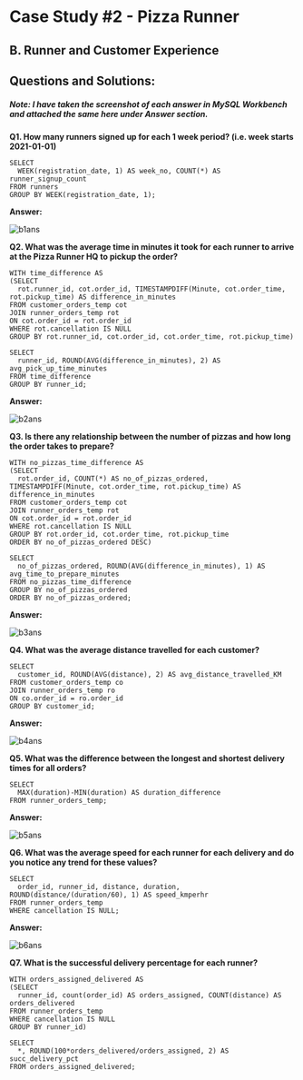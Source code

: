 # Case Study #2 - Pizza Runner

## B. Runner and Customer Experience

## Questions and Solutions:

##### Note: I have taken the screenshot of each answer in MySQL Workbench and attached the same here under Answer section.

**Q1. How many runners signed up for each 1 week period? (i.e. week starts 2021-01-01)**

```
SELECT 
  WEEK(registration_date, 1) AS week_no, COUNT(*) AS runner_signup_count 
FROM runners
GROUP BY WEEK(registration_date, 1);

```

**Answer:**


![b1ans](https://github.com/rakeshbangla41/8_Week_SQL_Challenge/assets/132288134/5d51d291-9da3-4381-bb4e-cf90dc651830)


**Q2. What was the average time in minutes it took for each runner to arrive at the Pizza Runner HQ to pickup the order?**

```
WITH time_difference AS
(SELECT
  rot.runner_id, cot.order_id, TIMESTAMPDIFF(Minute, cot.order_time, rot.pickup_time) AS difference_in_minutes
FROM customer_orders_temp cot  
JOIN runner_orders_temp rot
ON cot.order_id = rot.order_id
WHERE rot.cancellation IS NULL
GROUP BY rot.runner_id, cot.order_id, cot.order_time, rot.pickup_time)

SELECT
  runner_id, ROUND(AVG(difference_in_minutes), 2) AS avg_pick_up_time_minutes
FROM time_difference
GROUP BY runner_id;

```

**Answer:**


![b2ans](https://github.com/rakeshbangla41/8_Week_SQL_Challenge/assets/132288134/94fc8d89-2f83-48dd-b615-ed1949146b98)


**Q3. Is there any relationship between the number of pizzas and how long the order takes to prepare?**

```
WITH no_pizzas_time_difference AS
(SELECT 
  rot.order_id, COUNT(*) AS no_of_pizzas_ordered, TIMESTAMPDIFF(Minute, cot.order_time, rot.pickup_time) AS difference_in_minutes 
FROM customer_orders_temp cot 
JOIN runner_orders_temp rot 
ON cot.order_id = rot.order_id 
WHERE rot.cancellation IS NULL
GROUP BY rot.order_id, cot.order_time, rot.pickup_time 
ORDER BY no_of_pizzas_ordered DESC)

SELECT 
  no_of_pizzas_ordered, ROUND(AVG(difference_in_minutes), 1) AS avg_time_to_prepare_minutes 
FROM no_pizzas_time_difference 
GROUP BY no_of_pizzas_ordered 
ORDER BY no_of_pizzas_ordered;

```

**Answer:**


![b3ans](https://github.com/rakeshbangla41/8_Week_SQL_Challenge/assets/132288134/d17b2c47-996c-423f-83b1-8a7b45ecb923)


**Q4. What was the average distance travelled for each customer?**

```
SELECT 
  customer_id, ROUND(AVG(distance), 2) AS avg_distance_travelled_KM 
FROM customer_orders_temp co 
JOIN runner_orders_temp ro 
ON co.order_id = ro.order_id 
GROUP BY customer_id;

```

**Answer:**

![b4ans](https://github.com/rakeshbangla41/8_Week_SQL_Challenge/assets/132288134/1bfd5ee8-515a-4a52-843c-aab6d039121a)


**Q5. What was the difference between the longest and shortest delivery times for all orders?**

```
SELECT 
  MAX(duration)-MIN(duration) AS duration_difference 
FROM runner_orders_temp;

```

**Answer:**


![b5ans](https://github.com/rakeshbangla41/8_Week_SQL_Challenge/assets/132288134/6592e51b-1731-4d5b-bbd3-eb739c5e744e)


**Q6. What was the average speed for each runner for each delivery and do you notice any trend for these values?**

```
SELECT 
  order_id, runner_id, distance, duration, ROUND(distance/(duration/60), 1) AS speed_kmperhr 
FROM runner_orders_temp 
WHERE cancellation IS NULL;

```

**Answer:**


![b6ans](https://github.com/rakeshbangla41/8_Week_SQL_Challenge/assets/132288134/13c5fb87-4c83-48fd-b632-74df30b5a089)

**Q7. What is the successful delivery percentage for each runner?**

```
WITH orders_assigned_delivered AS
(SELECT 
  runner_id, count(order_id) AS orders_assigned, COUNT(distance) AS orders_delivered 
FROM runner_orders_temp 
WHERE cancellation IS NULL 
GROUP BY runner_id)

SELECT 
  *, ROUND(100*orders_delivered/orders_assigned, 2) AS succ_delivery_pct 
FROM orders_assigned_delivered;

```
















